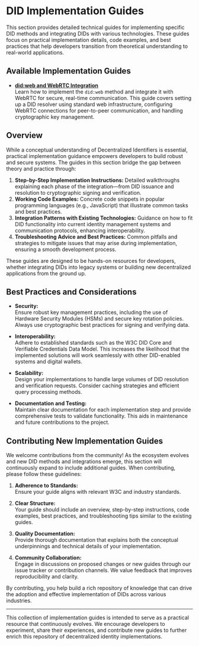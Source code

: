 # DID Implementation Guides

This section provides detailed technical guides for implementing specific DID methods and integrating DIDs with various technologies. These guides focus on practical implementation details, code examples, and best practices that help developers transition from theoretical understanding to real-world applications.

## Available Implementation Guides

- **[did:web and WebRTC Integration](web.md)**  
  Learn how to implement the `did:web` method and integrate it with WebRTC for secure, real-time communication. This guide covers setting up a DID resolver using standard web infrastructure, configuring WebRTC connections for peer-to-peer communication, and handling cryptographic key management.

## Overview

While a conceptual understanding of Decentralized Identifiers is essential, practical implementation guidance empowers developers to build robust and secure systems. The guides in this section bridge the gap between theory and practice through:

1. **Step-by-Step Implementation Instructions:** Detailed walkthroughs explaining each phase of the integration—from DID issuance and resolution to cryptographic signing and verification.
2. **Working Code Examples:** Concrete code snippets in popular programming languages (e.g., JavaScript) that illustrate common tasks and best practices.
3. **Integration Patterns with Existing Technologies:** Guidance on how to fit DID functionality into current identity management systems and communication protocols, enhancing interoperability.
4. **Troubleshooting Advice and Best Practices:** Common pitfalls and strategies to mitigate issues that may arise during implementation, ensuring a smooth development process.

These guides are designed to be hands-on resources for developers, whether integrating DIDs into legacy systems or building new decentralized applications from the ground up.

## Best Practices and Considerations

- **Security:**  
  Ensure robust key management practices, including the use of Hardware Security Modules (HSMs) and secure key rotation policies. Always use cryptographic best practices for signing and verifying data.

- **Interoperability:**  
  Adhere to established standards such as the W3C DID Core and Verifiable Credentials Data Model. This increases the likelihood that the implemented solutions will work seamlessly with other DID-enabled systems and digital wallets.

- **Scalability:**  
  Design your implementations to handle large volumes of DID resolution and verification requests. Consider caching strategies and efficient query processing methods.

- **Documentation and Testing:**  
  Maintain clear documentation for each implementation step and provide comprehensive tests to validate functionality. This aids in maintenance and future contributions to the project.

## Contributing New Implementation Guides

We welcome contributions from the community! As the ecosystem evolves and new DID methods and integrations emerge, this section will continuously expand to include additional guides. When contributing, please follow these guidelines:

1. **Adherence to Standards:**  
   Ensure your guide aligns with relevant W3C and industry standards.

2. **Clear Structure:**  
   Your guide should include an overview, step-by-step instructions, code examples, best practices, and troubleshooting tips similar to the existing guides.

3. **Quality Documentation:**  
   Provide thorough documentation that explains both the conceptual underpinnings and technical details of your implementation.

4. **Community Collaboration:**  
   Engage in discussions on proposed changes or new guides through our issue tracker or contribution channels. We value feedback that improves reproducibility and clarity.

By contributing, you help build a rich repository of knowledge that can drive the adoption and effective implementation of DIDs across various industries.

---

This collection of implementation guides is intended to serve as a practical resource that continuously evolves. We encourage developers to experiment, share their experiences, and contribute new guides to further enrich this repository of decentralized identity implementations.
